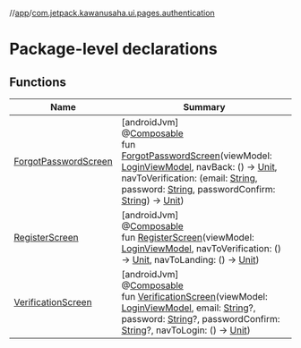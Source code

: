 //[app](../../index.md)/[com.jetpack.kawanusaha.ui.pages.authentication](index.md)

# Package-level declarations

## Functions

| Name | Summary |
|---|---|
| [ForgotPasswordScreen](-forgot-password-screen.md) | [androidJvm]<br>@[Composable](https://developer.android.com/reference/kotlin/androidx/compose/runtime/Composable.html)<br>fun [ForgotPasswordScreen](-forgot-password-screen.md)(viewModel: [LoginViewModel](../com.jetpack.kawanusaha.main/-login-view-model/index.md), navBack: () -&gt; [Unit](https://kotlinlang.org/api/latest/jvm/stdlib/kotlin/-unit/index.html), navToVerification: (email: [String](https://kotlinlang.org/api/latest/jvm/stdlib/kotlin/-string/index.html), password: [String](https://kotlinlang.org/api/latest/jvm/stdlib/kotlin/-string/index.html), passwordConfirm: [String](https://kotlinlang.org/api/latest/jvm/stdlib/kotlin/-string/index.html)) -&gt; [Unit](https://kotlinlang.org/api/latest/jvm/stdlib/kotlin/-unit/index.html)) |
| [RegisterScreen](-register-screen.md) | [androidJvm]<br>@[Composable](https://developer.android.com/reference/kotlin/androidx/compose/runtime/Composable.html)<br>fun [RegisterScreen](-register-screen.md)(viewModel: [LoginViewModel](../com.jetpack.kawanusaha.main/-login-view-model/index.md), navToVerification: () -&gt; [Unit](https://kotlinlang.org/api/latest/jvm/stdlib/kotlin/-unit/index.html), navToLanding: () -&gt; [Unit](https://kotlinlang.org/api/latest/jvm/stdlib/kotlin/-unit/index.html)) |
| [VerificationScreen](-verification-screen.md) | [androidJvm]<br>@[Composable](https://developer.android.com/reference/kotlin/androidx/compose/runtime/Composable.html)<br>fun [VerificationScreen](-verification-screen.md)(viewModel: [LoginViewModel](../com.jetpack.kawanusaha.main/-login-view-model/index.md), email: [String](https://kotlinlang.org/api/latest/jvm/stdlib/kotlin/-string/index.html)?, password: [String](https://kotlinlang.org/api/latest/jvm/stdlib/kotlin/-string/index.html)?, passwordConfirm: [String](https://kotlinlang.org/api/latest/jvm/stdlib/kotlin/-string/index.html)?, navToLogin: () -&gt; [Unit](https://kotlinlang.org/api/latest/jvm/stdlib/kotlin/-unit/index.html)) |
